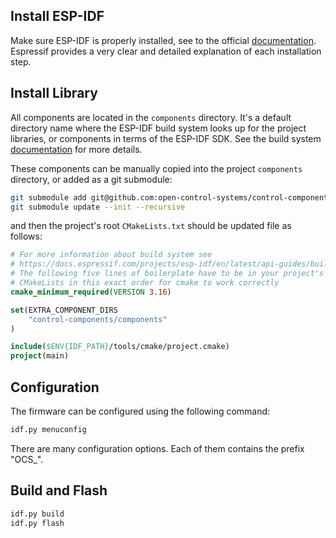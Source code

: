 ## Install ESP-IDF

Make sure ESP-IDF is properly installed, see to the official [documentation](https://docs.espressif.com/projects/esp-idf/en/stable/esp32/get-started/index.html). Espressif provides a very clear and detailed explanation of each installation step.

## Install Library

All components are located in the `components` directory. It's a default directory name where the ESP-IDF build system looks up for the project libraries, or components in terms of the ESP-IDF SDK. See the build system [documentation](https://docs.espressif.com/projects/esp-idf/en/stable/esp32/api-guides/build-system.html#component-cmakelists-files) for more details.

These components can be manually copied into the project `components` directory, or added as a git submodule:

```bash
git submodule add git@github.com:open-control-systems/control-components.git control-components
git submodule update --init --recursive
```

and then the project's root `CMakeLists.txt` should be updated file as follows:

```cmake
# For more information about build system see
# https://docs.espressif.com/projects/esp-idf/en/latest/api-guides/build-system.html
# The following five lines of boilerplate have to be in your project's
# CMakeLists in this exact order for cmake to work correctly
cmake_minimum_required(VERSION 3.16)

set(EXTRA_COMPONENT_DIRS
    "control-components/components"
)

include($ENV{IDF_PATH}/tools/cmake/project.cmake)
project(main)
```

## Configuration

The firmware can be configured using the following command:

```bash
idf.py menuconfig
```

There are many configuration options. Each of them contains the prefix "OCS_".

## Build and Flash

```bash
idf.py build
idf.py flash
```
